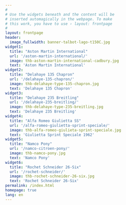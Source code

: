 ```yaml
---
#
# Use the widgets beneath and the content will be
# inserted automagically in the webpage. To make
# this work, you have to use › layout: frontpage
#
layout: frontpage
header:
  image_fullwidth: banner-talbot-lago-t150C.jpg
widget1:
  title: "Aston Martin International"
  url: '/aston-martin-international/'
  image: thb-aston-martin-international-cadbury.jpg
  text: 'Aston Martin International'
widget2:
  title: "Delahaye 135 Chapron"
  url: '/delahaye-135-chapron/'
  image: thb-delahaye-type-135-chapron.jpg
  text: 'Delahaye 135 Chapron'
widget3:
  title: "Delahaye 235 Breitling"
  url: '/delahaye-235-breitling/'
  image: thb-delahaye-type-235-breitling.jpg
  text: 'Delahaye 235 Breitling'
widget4:
  title: "Alfa Romeo Giulietta SS"
  url: '/alfa-romeo-giulietta-sprint-speciale/'
  image: thb-alfa-romeo-giulieta-sprint-speciale.jpg
  text: 'Giulietta Sprint Speciale 1962'
widget5:
  title: "Namco Pony"
  url: '/namco-citroen-pony/'
  image: thb-namco-pony.jpg
  text: 'Namco Pony'
widget6:
  title: "Rochet Schneider 26-Six"
  url: '/rochet-schneider/'
  image: thb-rochet-schneider-26-six.jpg
  text: 'Rochet Schneider 26-Six'
permalink: /index.html
homepage: true
lang: en
---
```

